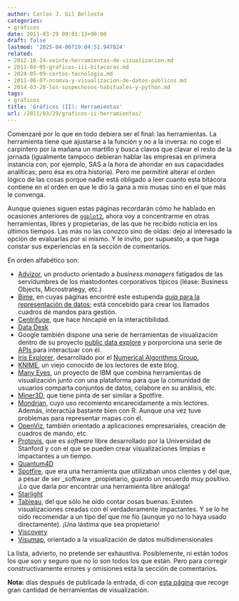 ```yaml
---
author: Carlos J. Gil Bellosta
categories:
- gráficos
date: 2011-03-29 09:01:13+00:00
draft: false
lastmod: '2025-04-06T19:04:51.947824'
related:
- 2012-10-24-veinte-herramientas-de-visualizacion.md
- 2011-04-05-graficos-iii-bitacoras.md
- 2024-05-09-cortos-tecnologia.md
- 2011-06-07-ncomva-y-visualizacion-de-datos-publicos.md
- 2014-03-20-los-sospechosos-habituales-y-python.md
tags:
- gráficos
title: 'Gráficos (II): Herramientas'
url: /2011/03/29/graficos-ii-herramientas/
---
```


Comenzaré por lo que en todo debiera ser el final: las herramientas. La herramienta tiene que ajustarse a la función y no a la inversa: no coge el carpintero por la mañana un martillo y busca clavos que clavar el resto de la jornada (igualmente tampoco debieran hablar las empresas en primera instancia con, por ejemplo, SAS a la hora de ahondar en sus capacidades analíticas; pero ésa es otra historia). Pero me permitiré alterar el orden lógico de las cosas porque nadie está obligado a leer cuanto esta bitácora contiene en el orden en que le dio la gana a mis musas sino en el que más le convenga.

Aunque quienes siguen estas páginas recordarán cómo he hablado en ocasiones anteriores de [`ggplot2`](https://datanalytics.com/2011/02/10/1440/), ahora voy a concentrarme en otras herramientas, libres y propietarias, de las que he recibido noticia en los últimos tiempos. Las más no las conozco sino de oídas: dejo al interesado la opción de evaluarlas por sí mismo. Y le invito, por supuesto, a que haga constar sus experiencias en la sección de comentarios.

En orden alfabético son:


* [Advizor](http://www.advizorsolutions.com/), un producto orientado a _business managers_ fatigados de las servidumbres de los mastodontes corporativos típicos (léase: Business Objects, Microstrategy, etc.)
* [Bime](http://bimeanalytics.com/), en cuyas páginas encontré este estupenda [_guía_ para la representación de datos](http://bimeanalytics.com/blog/the-designer-guide-to-data-visualization-infographic/); está concebido para crear los llamados cuadros de mandos para gestión.
* [Centrifuge](http://www.centrifugesystems.com/), que hace hincapié en la interactibilidad.
* [Data Desk](http://www.datadesk.com/)
* Google también dispone una serie de herramientas de visualización dentro de su proyecto [public data explore](http://www.google.com/publicdata/home) y porporciona una serie de [APIs ](http://code.google.com/apis/publicdata/)para interactuar con él.
* [Iris Explorer](http://www.nag.co.uk/welcome_iec.asp), desarrollado por el [Numerical Algorithms Group.](http://www.nag.co.uk/)
* [KNIME](http://knime.org/), un viejo conocido de los lectores de este blog.
* [Many Eyes](http://manyeyes.alphaworks.ibm.com), un proyecto de IBM que combina herramientas de visualización junto con una plataforma para que la comunidad de usuarios comparta conjuntos de datos, colabore en su análisis, etc.
* [Miner3D](http://www.miner3d.com/), que tiene pinta de ser similar a Spotfire.
* [Mondrian](http://mondrian.theusrus.de), cuyo uso recomiento encarecidamente a mis lectores. Además, interactúa bastante bien con R. Aunque una vez tuve problemas para representar mapas con él.
* [OpenViz](http://www.avs.com/products/openviz/), también orientado a aplicaciones empresariales, creación de cuadros de mando, etc.
* [Protovis](http://vis.stanford.edu/protovis), que es _software_ libre desarrollado por la Universidad de Stanford y con el que se pueden crear visualizaciones limpias e impactantes a un tiempo.
* [Quantum4D](http://www.quantum4d.com/)
* [Spotfire](http://spotfire.tibco.com/), que era una herramienta que utilizaban unos clientes y del que, a pesar de ser _software _propietario, guardo un recuerdo muy positivo. ¡Lo que daría por encontrar una herramienta libre análoga!
* [Starlight](http://starlight.pnl.gov/)
* [Tableau](http://www.tableausoftware.com/), del que sólo he oído contar cosas buenas. Existen visualizaciones creadas con él verdaderamente impactantes. Y se lo he oído recomendar a un tipo del que me fío (aunque yo no lo haya usado directamente). ¡Una lástima que sea propietario!
* [Viscovery](http://www.viscovery.net/)
* [Visumap](http://www.visumap.net/), orientado a la visualización de datos multidimensionales

La lista, advierto, no pretende ser exhaustiva. Posiblemente, ni están todos los que son y seguro que no lo son todos los que están. Pero para corregir constructivamente errores y omisiones está la sección de comentarios.

**Nota:** días después de publicada la entrada, di con [esta página](http://wiki.okfn.org/OpenVisualisation) que recoge gran cantidad de herramientas de visualización.
